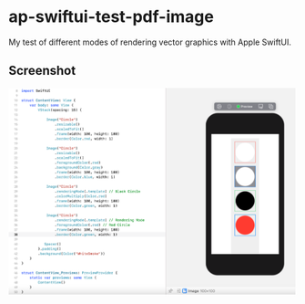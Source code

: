 # ap-swiftui-test-pdf-image

My test of different modes of rendering vector graphics with Apple SwiftUI.

## Screenshot

![screenshot.png](https://github.com/alexpilugin/ap-swiftui-test-pdf-image/blob/main/Screenshot.png "screenshot.png") 
